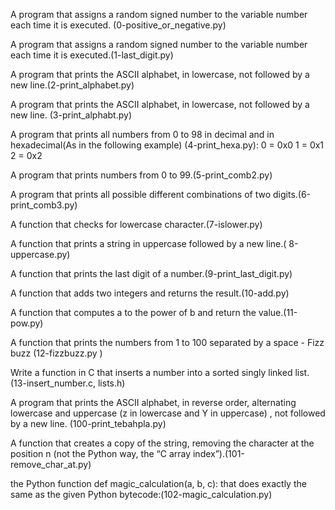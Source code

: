 A program that assigns a random signed number to the variable number each time it is executed. (0-positive_or_negative.py)

A program that assigns a random signed number to the variable number each time it is executed.(1-last_digit.py)

A program that prints the ASCII alphabet, in lowercase, not followed by a new line.(2-print_alphabet.py)

A program that prints the ASCII alphabet, in lowercase, not followed by a new line. (3-print_alphabt.py)

A program that prints all numbers from 0 to 98 in decimal and in hexadecimal(As in the following example) (4-print_hexa.py): 0 = 0x0 1 = 0x1 2 = 0x2

A program that prints numbers from 0 to 99.(5-print_comb2.py)

A program that prints all possible different combinations of two digits.(6-print_comb3.py)

A function that checks for lowercase character.(7-islower.py)

A function that prints a string in uppercase followed by a new line.( 8-uppercase.py)

A function that prints the last digit of a number.(9-print_last_digit.py)

A function that adds two integers and returns the result.(10-add.py)

A function that computes a to the power of b and return the value.(11-pow.py)

A function that prints the numbers from 1 to 100 separated by a space - Fizz buzz (12-fizzbuzz.py )

Write a function in C that inserts a number into a sorted singly linked list.(13-insert_number.c, lists.h)

A program that prints the ASCII alphabet, in reverse order, alternating lowercase and uppercase (z in lowercase and Y in uppercase) , not followed by a new line. (100-print_tebahpla.py)

A function that creates a copy of the string, removing the character at the position n (not the Python way, the “C array index”).(101-remove_char_at.py)

the Python function def magic_calculation(a, b, c): that does exactly the same as the given Python bytecode:(102-magic_calculation.py)
